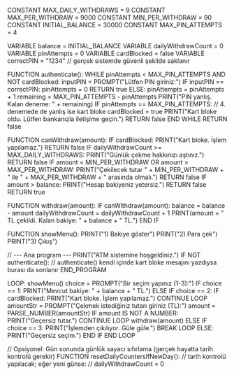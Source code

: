 
CONSTANT MAX_DAILY_WITHDRAWS = 9
CONSTANT MAX_PER_WITHDRAW = 9000
CONSTANT MIN_PER_WITHDRAW = 90
CONSTANT INITIAL_BALANCE = 30000
CONSTANT MAX_PIN_ATTEMPTS = 4

VARIABLE balance = INITIAL_BALANCE
VARIABLE dailyWithdrawCount = 0
VARIABLE pinAttempts = 0
VARIABLE cardBlocked = false
VARIABLE correctPIN = "1234"        // gerçek sistemde güvenli şekilde saklanır

FUNCTION authenticate():
    WHILE pinAttempts < MAX_PIN_ATTEMPTS AND NOT cardBlocked:
        inputPIN = PROMPT("Lütfen PIN giriniz:")
        IF inputPIN == correctPIN:
            pinAttempts = 0
            RETURN true
        ELSE:
            pinAttempts = pinAttempts + 1
            remaining = MAX_PIN_ATTEMPTS - pinAttempts
            PRINT("PIN yanlış. Kalan deneme: " + remaining)
            IF pinAttempts == MAX_PIN_ATTEMPTS:
                // 4. denemede de yanlış ise kart bloke
                cardBlocked = true
                PRINT("Kart bloke oldu. Lütfen bankanızla iletişime geçin.")
                RETURN false
    END WHILE
    RETURN false

FUNCTION canWithdraw(amount):
    IF cardBlocked:
        PRINT("Kart bloke. İşlem yapılamaz.")
        RETURN false
    IF dailyWithdrawCount >= MAX_DAILY_WITHDRAWS:
        PRINT("Günlük çekme hakkınızı aştınız.")
        RETURN false
    IF amount < MIN_PER_WITHDRAW OR amount > MAX_PER_WITHDRAW:
        PRINT("Çekilecek tutar " + MIN_PER_WITHDRAW + " ile " + MAX_PER_WITHDRAW + " arasında olmalı.")
        RETURN false
    IF amount > balance:
        PRINT("Hesap bakiyeniz yetersiz.")
        RETURN false
    RETURN true

FUNCTION withdraw(amount):
    IF canWithdraw(amount):
        balance = balance - amount
        dailyWithdrawCount = dailyWithdrawCount + 1
        PRINT(amount + " TL çekildi. Kalan bakiye: " + balance + " TL.")
    END IF

FUNCTION showMenu():
    PRINT("1) Bakiye göster")
    PRINT("2) Para çek")
    PRINT("3) Çıkış")

// --- Ana program ---
PRINT("ATM sistemine hoşgeldiniz.")
IF NOT authenticate():
    // authenticate() kendi içinde kart bloke mesajını yazdıysa burası da sonlanır
    END_PROGRAM

LOOP:
    showMenu()
    choice = PROMPT("Bir seçim yapınız (1-3):")
    IF choice == 1:
        PRINT("Mevcut bakiye: " + balance + " TL.")
    ELSE IF choice == 2:
        IF cardBlocked:
            PRINT("Kart bloke. İşlem yapılamaz.")
            CONTINUE LOOP
        amountStr = PROMPT("Çekmek istediğiniz tutarı giriniz (TL):")
        amount = PARSE_NUMBER(amountStr)
        IF amount IS NOT A NUMBER:
            PRINT("Geçersiz tutar.")
            CONTINUE LOOP
        withdraw(amount)
    ELSE IF choice == 3:
        PRINT("İşlemden çıkılıyor. Güle güle.")
        BREAK LOOP
    ELSE:
        PRINT("Geçersiz seçim.")
    END IF
END LOOP

// Opsiyonel: Gün sonunda günlük sayacı sıfırlama (gerçek hayatta tarih kontrolü gerekir)
FUNCTION resetDailyCountersIfNewDay():
    // tarih kontrolü yapılacak; eğer yeni günse:
    // dailyWithdrawCount = 0

